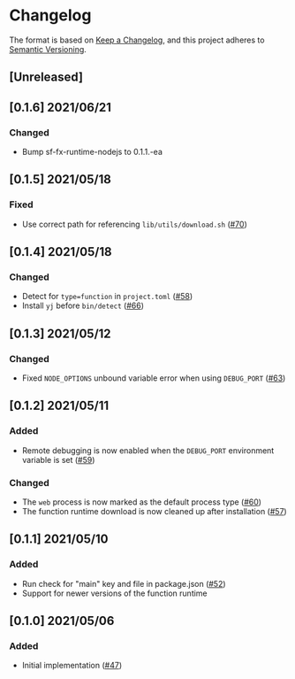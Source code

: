 # Changelog
The format is based on [Keep a Changelog](https://keepachangelog.com/en/1.0.0/),
and this project adheres to [Semantic Versioning](https://semver.org/spec/v2.0.0.html).

## [Unreleased]

## [0.1.6] 2021/06/21
### Changed
- Bump sf-fx-runtime-nodejs to 0.1.1.-ea

## [0.1.5] 2021/05/18
### Fixed
- Use correct path for referencing `lib/utils/download.sh` ([#70](https://github.com/heroku/buildpacks-nodejs/pull/70))

## [0.1.4] 2021/05/18
### Changed
- Detect for `type=function` in `project.toml` ([#58](https://github.com/heroku/buildpacks-nodejs/pull/58))
- Install `yj` before `bin/detect` ([#66](https://github.com/heroku/buildpacks-nodejs/pull/66))

## [0.1.3] 2021/05/12
### Changed
- Fixed `NODE_OPTIONS` unbound variable error when using `DEBUG_PORT` ([#63](https://github.com/heroku/buildpacks-nodejs/pull/63))

## [0.1.2] 2021/05/11
### Added
- Remote debugging is now enabled when the `DEBUG_PORT` environment variable is set ([#59](https://github.com/heroku/buildpacks-nodejs/pull/59))

### Changed
- The `web` process is now marked as the default process type ([#60](https://github.com/heroku/buildpacks-nodejs/pull/60))
- The function runtime download is now cleaned up after installation ([#57](https://github.com/heroku/buildpacks-nodejs/pull/57))

## [0.1.1] 2021/05/10
### Added
- Run check for "main" key and file in package.json ([#52](https://github.com/heroku/buildpacks-nodejs/pull/52))
- Support for newer versions of the function runtime

## [0.1.0] 2021/05/06
### Added
- Initial implementation ([#47](https://github.com/heroku/buildpacks-node/pull/47))

